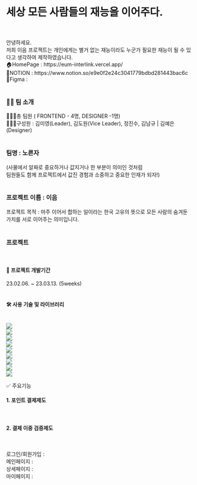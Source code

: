 <h1>세상 모든 사람들의 재능을 이어주다.</h1> <br/><br/>
안녕하세요. <br/>
저희 이음 프로젝트는 개인에게는 별거 없는 재능이라도 누군가 필요한 재능이 될 수 있다고 생각하여 제작하였습니다.<br/>
🏠HomePage : https://eum-interlink.vercel.app/<br/>
🔗NOTION : https://www.notion.so/e9e0f2e24c3041779bdbd281443bac6c<br/>
📐Figma : <br/><br/>


<h3>👨‍💻 팀 소개</h3>
🧑‍🤝‍🧑총 팀원 ( FRONTEND - 4명, DESIGNER -1명)<br/>
🧑‍🤝‍🧑구성원 : 김미영(Leader), 김도원(Vice Leader), 정진수, 김남규 | 김예은(Designer)<br/><br/>

<h3>팀명 : 노른자 </h3>
(사물에서 알짜로 중요하거나 값지거나 한 부분이 의미인 것처럼 <br/>팀원들도 함께 프로젝트에서 값진 경험과 소중하고 중요한 인재가 되자!)<br/><br/>

<h3>프로젝트 이름 : 이음</h3>
프로젝트 목적 :  마주 이어서 합하는 일이라는 한국 고유의 뜻으로 모든 사람의 숨겨둔 가치를 서로 이어주는 의미입니다.<br/><br/>

<h3>프로젝트</h3><br/>


<h4>📆 프로젝트 개발기간</h4>
23.02.06. ~ 23.03.13. (5weeks)<br/><br/>


<h4>🛠 사용 기술 및 라이브러리</h4><br/>
<img src="https://img.shields.io/badge/React-red?style=flat-square&logo=React&logoColor=blue"/><br/>
<img src="https://img.shields.io/badge/Typescript-FFCA28?style=flat-square&logo=Typescript&logoColor=blue"/><br/>
<img src="https://img.shields.io/badge/Recoil-blue?style=flat-square&logo=Recoil&logoColor=white"/><br/>
<img src="https://img.shields.io/badge/React-Query-blue?style=flat-square&logo=React-Query&logoColor=black"/><br/>
<img src="https://img.shields.io/badge/React-Quill-blue?style=flat-square&logo=React-Quill&logoColor=black"/><br/>
<img src="https://img.shields.io/badge/Styled-Components-red?style=flat-square&logo=Styled-Components&logoColor=white"/><br/>
<img src="https://img.shields.io/badge/Loadable-Components-blue?style=flat-square&logo=Loadable-Components&logoColor=white"/><br/>
<img src="https://img.shields.io/badge/firebase-yellow?style=flat-square&logo=firebase&logoColor=white"/><br/>
<img src="https://img.shields.io/badge/Json-Server-orange?style=flat-square&logo=Json-Server&logoColor=white"/><br/>

✅ 주요기능<br/>
<h4>1. 포인트 결제제도</h4><br/>
<h4>2. 결제 이중 검증제도</h4><br/>

로그인/회원가입 : <br/>
메인페이지 : <br/>
상세페이지 : <br/>
마이페이지 : <br/>
